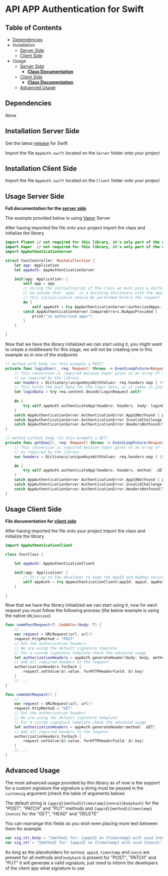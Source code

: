 # API APP Authentication for Swift

## Table of Contents

* [Dependencies](#Dependencies)
* Installation
    * [Server Side](#Installation-Server-Side)
    * [Client Side](#Installation-Client-Side)
* Usage
    * [Server Side](#Usage-Server-Side)
        * **[Class Documentation](AppAuthenticationServer.md)**
    * [Client Side](#Usage-Client-Side)
        * **[Class Documentation](AppAuthenticationClient.md)**
    * [Advanced Usage](#Advanced-Usage)

## Dependencies

_None_

## Installation Server Side

Get the latest [release](https://github.com/PedroCavaleiro/api-app-authentication/releases) for Swift

Import the file `AppAuth.swift` located on the `Server` folder onto your project

## Installation Client Side

Import the file `AppAuth.swift` located on the `Client` folder onto your project

## Usage Server Side

**Full documentation for the [server side](AppAuthenticationServer.md)**

The example provided below is using [Vapor](https://vapor.codes/) Server

After having imported the file onto your project import the class and initialize the library

```swift
import Fluent // not required for this library, it's only part of the example
import Vapor  // not required for this library, it's only part of the example
import AppAuthenticationServer

struct YourController: RouteCollection {
    let app: Application
    let appAuth: AppAuthenticationServer

    init(app: Application) {
        self.app = app
        // during the initialization of the class we must pass a dictionary containing the APPID and APPKey
        // we assume that `apps` is a existing dictionary with the appid and appkey this should be fetched from the database
        // this initialization should be performed before the request
        do {
            self.appAuth = try AppAuthenticationServer(authorizedApps: apps)
        catch AppAuthenticationServer.CompareErrors.NoAppsProvided {
            print("no authorized apps")
        }
    }

}
```

Now that we have the library initialized we can start using it, you might want to create a middleware for this stage, we will not be creating one in this example so in one of the endpoints

```swift
// method with body (in this example a POST)
private func loginUser(_ req: Request) throws -> EventLoopFuture<Response> {
    // This conversion is required because Vapor gives us an array of type HTTPHeaders this converts them into `[String: String]`
    // as required by the library.
    var headers = Dictionary(uniqueKeysWithValues: req.headers.map { ($0.name, $0.value) })
    // This holds the post data for the login data, as it comes in json we can decode it immediately and pass it to the body argument
    let loginData = try req.content.decode(LoginRequest.self)
    
    do {
        try self.appAuth.authenticateApp(headers: headers, body: loginData, method: .POST)
    }
    catch AppAuthenticationServer.AuthenticationError.AppIdNotFound { print("app id not found") }
    catch AppAuthenticationServer.AuthenticationError.InvalidChallenge { print("invalid challenge") }
    catch AppAuthenticationServer.AuthenticationError.HeadersNotFound(let missingHeader) { print("Missing headers \(missingHeader.rawValue)") }
}

// method without body (in this example a GET)
private func getEmail(_ req: Request) throws -> EventLoopFuture<Response> {
    // This conversion is required because Vapor gives us an array of type HTTPHeaders this converts them into `[String: String]`
    // as required by the library.
    var headers = Dictionary(uniqueKeysWithValues: req.headers.map { ($0.name, $0.value) })

    do {
        try self.appAuth.authenticateApp(headers: headers, method: .GET)
    }
    catch AppAuthenticationServer.AuthenticationError.AppIdNotFound { print("app id not found") }
    catch AppAuthenticationServer.AuthenticationError.InvalidChallenge { print("invalid challenge") }
    catch AppAuthenticationServer.AuthenticationError.HeadersNotFound(let missingHeader) { print("Missing headers \(missingHeader.rawValue)") }
}
```

## Usage Client Side

**File documentation for [client side](AppAuthenticationClient.md)**

After having imported the file onto your project import the class and initialize the library

```swift
import AppAuthenticationClient

class YourClass {

    let appAuth: AppAuthenticationClient

    init(app: Application) {
        // It's up to the developer to keep the AppID and AppKey secure
        self.appAuth = try AppAuthenticationClient(appId: appid, appKey: String)
    }

}
```

Now that we have the library initialized we can start using it, now for each request you must follow the following process (the below example is using the native `URLSession`)

```swift
func somePostRequest<T: Codable>(body: T) {
    // ...
    var request = URLRequest(url: url!)
    request.httpMethod = "POST"
    // Get the authorization headers
    // We are using the default signature template
    // For a custom signature template check the advanced usage
    let authorizationHeaders = appAuth.generateHeader(body: body, method: .POST)
    // Add all required headers to the request
    authorizationHeaders.forEach {
        request.setValue($0.value, forHTTPHeaderField: $0.key)
    }
    // ...
}

func someGetRequest() {
    // ...
    var request = URLRequest(url: url!)
    request.httpMethod = "GET"
    // Get the authorization headers
    // We are using the default signature template
    // For a custom signature template check the advanced usage
    let authorizationHeaders = appAuth.generateHeader(method: .GET)
    // Add all required headers to the request
    authorizationHeaders.forEach {
        request.setValue($0.value, forHTTPHeaderField: $0.key)
    }
    // ...
}
```

## Advanced Usage

The most advanced usage provided by this library as of now is the support for a custom signature the signature a string must be passed in the `customsig` argument (check the table of arguments below)

The default string is `{appid}{method}{timestamp}{nonce}{bodyhash}` for the "POST", "PATCH" and "PUT" methods and `{appid}{method}{timestamp}{nonce}` for the "GET", "HEAD" and "DELETE"

You can rearrange this fields as you wish even placing more text between them for example
```swift
var sig_str_body = "{method} for: {appid} on {timestamp} with uuid {nonce} with body hash {bodyhash}"
var sig_str = "{method} for: {appid} on {timestamp} with uuid {nonce}"
```

As long as the placeholders for `method`, `appid`, `timestamp` and `nonce` are present for all methods and `bodyhash` is present for "POST", "PATCH" and "PUT" it will generate a valid signature, just need to inform the developers of the client app what signature to use